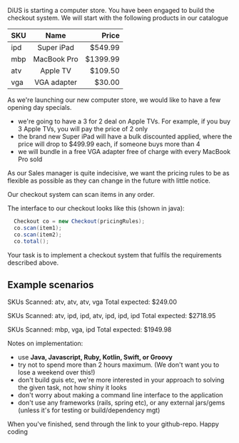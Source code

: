 DiUS is starting a computer store. You have been engaged to build the checkout system. We will start with the following products in our catalogue


| SKU     | Name        | Price    |
| --------|:-----------:| --------:|
| ipd     | Super iPad  | $549.99  |
| mbp     | MacBook Pro | $1399.99 |
| atv     | Apple TV    | $109.50  |
| vga     | VGA adapter | $30.00   |

As we're launching our new computer store, we would like to have a few opening day specials.

- we're going to have a 3 for 2 deal on Apple TVs. For example, if you buy 3 Apple TVs, you will pay the price of 2 only
- the brand new Super iPad will have a bulk discounted applied, where the price will drop to $499.99 each, if someone buys more than 4
- we will bundle in a free VGA adapter free of charge with every MacBook Pro sold

As our Sales manager is quite indecisive, we want the pricing rules to be as flexible as possible as they can change in the future with little notice.

Our checkout system can scan items in any order.

The interface to our checkout looks like this (shown in java):

```java
  Checkout co = new Checkout(pricingRules);
  co.scan(item1);
  co.scan(item2);
  co.total();
```

Your task is to implement a checkout system that fulfils the requirements described above.

Example scenarios
-----------------

SKUs Scanned: atv, atv, atv, vga
Total expected: $249.00

SKUs Scanned: atv, ipd, ipd, atv, ipd, ipd, ipd
Total expected: $2718.95

SKUs Scanned: mbp, vga, ipd
Total expected: $1949.98

Notes on implementation:

- use **Java, Javascript, Ruby, Kotlin, Swift, or Groovy**
- try not to spend more than 2 hours maximum. (We don't want you to lose a weekend over this!)
- don't build guis etc, we're more interested in your approach to solving the given task, not how shiny it looks
- don't worry about making a command line interface to the application
- don't use any frameworks (rails, spring etc), or any external jars/gems (unless it's for testing or build/dependency mgt)

When you've finished, send through the link to your github-repo. Happy coding